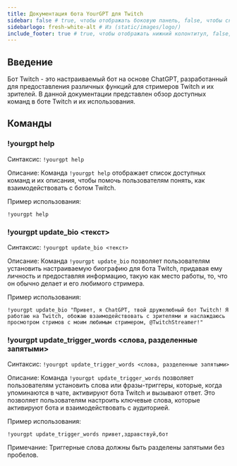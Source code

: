 ```yaml
---
title: Документация бота YourGPT для Twitch
sidebar: false # true, чтобы отображать боковую панель, false, чтобы скрыть ее
sidebarlogo: fresh-white-alt # Из (static/images/logo/)
include_footer: true # true, чтобы отображать нижний колонтитул, false, чтобы скрыть его
---
```


## Введение
Бот Twitch - это настраиваемый бот на основе ChatGPT, разработанный для предоставления различных функций для стримеров Twitch и их зрителей. В данной документации представлен обзор доступных команд в боте Twitch и их использования.

## Команды

### !yourgpt help
Синтаксис: `!yourgpt help`

Описание: Команда `!yourgpt help` отображает список доступных команд и их описания, чтобы помочь пользователям понять, как взаимодействовать с ботом Twitch.

Пример использования:
```
!yourgpt help
```

### !yourgpt update_bio <текст>
Синтаксис: `!yourgpt update_bio <текст>`

Описание: Команда `!yourgpt update_bio` позволяет пользователям установить настраиваемую биографию для бота Twitch, придавая ему личность и предоставляя информацию, такую как место работы, то, что он обычно делает и его любимого стримера.

Пример использования:
```
!yourgpt update_bio "Привет, я ChatGPT, твой дружелюбный бот Twitch! Я работаю на Twitch, обожаю взаимодействовать с зрителями и наслаждаюсь просмотром стримов с моим любимым стримером, @TwitchStreamer!"
```


### !yourgpt update_trigger_words <слова, разделенные запятыми>
Синтаксис: `!yourgpt update_trigger_words <слова, разделенные запятыми>`

Описание: Команда `!yourgpt update_trigger_words` позволяет пользователям установить слова или фразы-триггеры, которые, когда упоминаются в чате, активируют бота Twitch и вызывают ответ. Это позволяет пользователям настроить ключевые слова, которые активируют бота и взаимодействовать с аудиторией.

Пример использования:
```
!yourgpt update_trigger_words привет,здравствуй,бот
```

Примечание: Триггерные слова должны быть разделены запятыми без пробелов.
